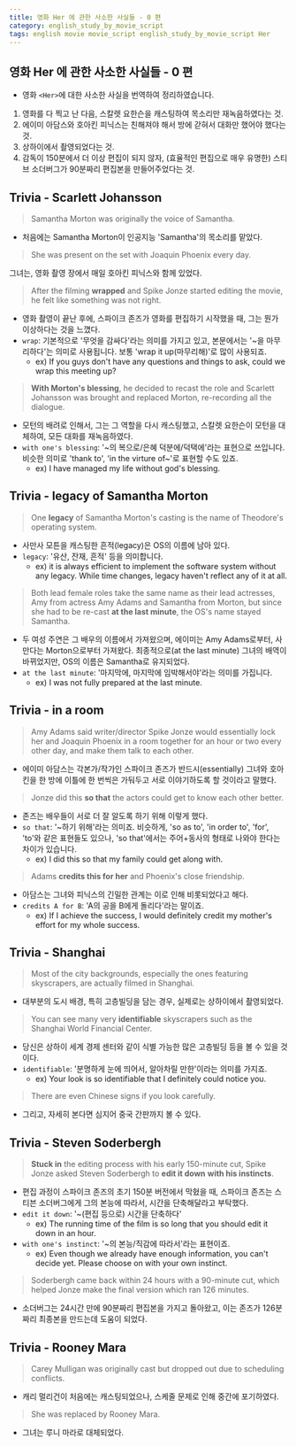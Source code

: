 ```yaml
---
title: 영화 Her 에 관한 사소한 사실들 - 0 편
category: english_study_by_movie_script
tags: english movie movie_script english_study_by_movie_script Her
---
```


## 영화 Her 에 관한 사소한 사실들 - 0 편

- 영화 `<Her>`에 대한 사소한 사실을 번역하여 정리하였습니다.

1. 영화를 다 찍고 난 다음, 스칼렛 요한슨을 캐스팅하여 목소리만 재녹음하였다는 것.
2. 에이미 아담스와 호아킨 피닉스는 친해져야 해서 방에 갇혀서 대화만 했어야 했다는 것. 
3. 상하이에서 촬영되었다는 것.
4. 감독이 150분에서 더 이상 편집이 되지 않자, (효율적인 편집으로 매우 유명한) 스티브 소더버그가 90분짜리 편집본을 만들어주었다는 것.

## Trivia - Scarlett Johansson

> Samantha Morton was originally the voice of Samantha. 

- 처음에는 Samantha Morton이 인공지능 'Samantha'의 목소리를 맡았다.

> She was present on the set with Joaquin Phoenix every day. 

그녀는, 영화 촬영 장에서 매일 호아킨 피닉스와 함께 있었다.

> After the filming **wrapped** and Spike Jonze started editing the movie, he felt like something was not right. 

- 영화 촬영이 끝난 후에, 스파이크 존즈가 영화를 편집하기 시작했을 때, 그는 뭔가 이상하다는 것을 느꼈다.
- `wrap`: 기본적으로 '무엇을 감싸다'라는 의미를 가지고 있고, 본문에서는 '~을 마무리하다'는 의미로 사용됩니다. 보통 'wrap it up(마무리해)'로 많이 사용되죠. 
  - ex) If you guys don't have any questions and things to ask, could we wrap this meeting up? 

> **With Morton's blessing**, he decided to recast the role and Scarlett Johansson was brought and replaced Morton, re-recording all the dialogue.

- 모턴의 배려로 인해서, 그는 그 역할을 다시 캐스팅했고, 스칼렛 요한슨이 모턴을 대체하여, 모든 대화를 재녹음하였다.
- `with one's blessing`: '~의 복으로/은혜 덕분에/덕택에'라는 표현으로 쓰입니다. 비슷한 의미로 'thank to', 'in the virture of~'로 표현할 수도 있죠. 
  - ex) I have managed my life without god's blessing.

## Trivia - legacy of Samantha Morton

> One **legacy** of Samantha Morton's casting is the name of Theodore's operating system. 

- 사만사 모튼을 캐스팅한 흔적(legacy)은 OS의 이름에 남아 있다.
- `legacy`: '유산, 잔재, 흔적' 등을 의미합니다. 
  - ex) it is always efficient to implement the software system without any legacy.  While time changes, legacy haven't reflect any of it at all.

> Both lead female roles take the same name as their lead actresses, Amy from actress Amy Adams and Samantha from Morton, but since she had to be re-cast **at the last minute**, the OS's name stayed Samantha.

- 두 여성 주연은 그 배우의 이름에서 가져왔으며, 에이미는 Amy Adams로부터, 사만다는 Morton으로부터 가져왔다. 최종적으로(at the last minute) 그녀의 배역이 바뀌었지만, OS의 이름은 Samantha로 유지되었다.
- `at the last minute`: '마지막에, 마지막에 임박해서야'라는 의미를 가집니다. 
  - ex) I was not fully prepared at the last minute.

## Trivia - in a room

> Amy Adams said writer/director Spike Jonze would essentially lock her and Joaquin Phoenix in a room together for an hour or two every other day, and make them talk to each other. 

- 에이미 아담스는 각본가/작가인 스파이크 존즈가 반드시(essentially) 그녀와 호아킨을 한 방에 이틀에 한 번씩은 가둬두고 서로 이야기하도록 할 것이라고 말했다.

> Jonze did this **so that** the actors could get to know each other better. 

- 존즈는 배우들이 서로 더 잘 알도록 하기 위해 이렇게 했다.
- `so that`: '~하기 위해'라는 의미죠. 비슷하게, 'so as to', 'in order to', 'for', 'to'와 같은 표현들도 있으나, 'so that'에서는 주어+동사의 형태로 나와야 한다는 차이가 있습니다.
  - ex) I did this so that my family could get along with.

> Adams **credits this for her** and Phoenix's close friendship.

- 아담스는 그녀와 피닉스의 긴밀한 관계는 이로 인해 비롯되었다고 해다.
- `credits A for B`: 'A의 공을 B에게 돌리다'라는 말이죠.
  - ex) If I achieve the success, I would definitely credit my mother's effort for my whole success.

## Trivia - Shanghai

> Most of the city backgrounds, especially the ones featuring skyscrapers, are actually filmed in Shanghai. 

- 대부분의 도시 배경, 특히 고층빌딩을 담는 경우, 실제로는 상하이에서 촬영되었다.

> You can see many very **identifiable** skyscrapers such as the Shanghai World Financial Center. 

- 당신은 상하이 세계 경제 센터와 같이 식별 가능한 많은 고층빌딩 등을 볼 수 있을 것이다.
- `identifiable`: '분명하게 눈에 띄어서, 알아차릴 만한'이라는 의미를 가지죠.
  - ex) Your look is so identifiable that I definitely could notice you.

> There are even Chinese signs if you look carefully.

- 그리고, 자세히 본다면 심지어 중국 간판까지 볼 수 있다.

## Trivia - Steven Soderbergh

> **Stuck in** the editing process with his early 150-minute cut, Spike Jonze asked Steven Soderbergh to **edit it down** **with his instincts**. 

- 편집 과정이 스파이크 존즈의 초기 150분 버전에서 막혔을 때, 스파이크 존즈는 스티븐 소더버그에게 그의 본능에 따라서, 시간을 단축해달라고 부탁했다.
- `edit it down`: '~(편집 등으로) 시간을 단축하다'
  - ex) The running time of the film is so long that you should edit it down in an hour.
- `with one's instinct`: '~의 본능/직감에 따라서'라는 표현이죠. 
  - ex) Even though we already have enough information, you can't decide yet. Please choose on with your own instinct.

> Soderbergh came back within 24 hours with a 90-minute cut, which helped Jonze make the final version which ran 126 minutes.

- 소더버그는 24시간 만에 90분짜리 편집본을 가지고 돌아왔고, 이는 존즈가 126분짜리 최종본을 만드는데 도움이 되었다.

## Trivia - Rooney Mara

> Carey Mulligan was originally cast but dropped out due to scheduling conflicts. 

- 캐리 멀리건이 처음에는 캐스팅되었으나, 스케줄 문제로 인해 중간에 포기하였다.

> She was replaced by Rooney Mara.

- 그녀는 루니 마라로 대체되었다.

